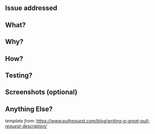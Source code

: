 ## Issue addressed


## What?


## Why?


## How?


## Testing?


## Screenshots (optional)


## Anything Else?

*template from: https://www.pullrequest.com/blog/writing-a-great-pull-request-description/*